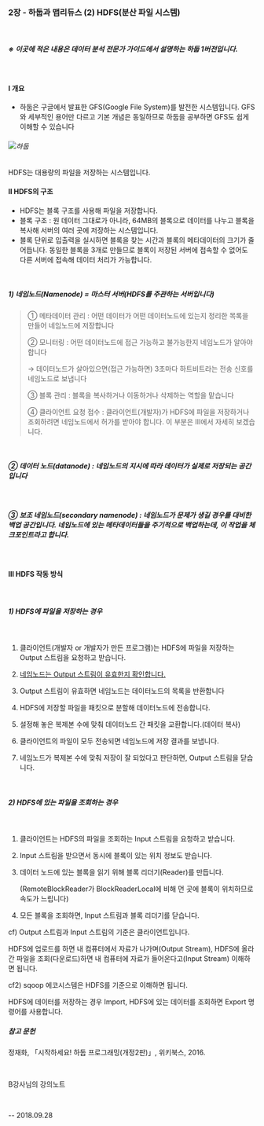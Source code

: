 ### 2장 - 하둡과 맵리듀스 (2) HDFS(분산 파일 시스템)

​     

##### ※ 이곳에 적은 내용은 데이터 분석 전문가 가이드에서 설명하는 하둡 1버전입니다.

​     

#### Ⅰ  개요

- 하둡은 구글에서 발표한 GFS(Google File System)를 발전한 시스템입니다. GFS와 세부적인 용어만 다르고 기본 개념은 동일하므로 하둡을 공부하면 GFS도 쉽게 이해할 수 있습니다



###### ![하둡](C:\Users\ash92\Desktop\data\hadoop.png)

  HDFS는 대용량의 파일을 저장하는 시스템입니다.





#### Ⅱ  HDFS의 구조



- HDFS는 블록 구조를 사용해 파일을 저장합니다. 
- 블록 구조 : 원 데이터 그대로가 아니라, 64MB의 블록으로 데이터를 나누고 블록을 복사해 서버의 여러 곳에 저장하는 시스템입니다. 
- 블록 단위로 입출력을 실시하면 블록을 찾는 시간과 블록의 메타데이터의 크기가 줄어듭니다. 동일한 블록을 3개로 만들므로 블록이 저장된 서버에 접속할 수 없어도 다른 서버에 접속해 데이터 처리가 가능합니다. 

​    

##### 1) 네임노드(Namenode) = 마스터 서버(HDFS를 주관하는 서버입니다)

> ① 메타데이터 관리 : 어떤 데이터가 어떤 데이터노드에 있는지 정리한 목록을 만들어 네임노드에 저장합니다
>
> ② 모니터링 : 어떤 데이터노드에 접근 가능하고 불가능한지 네임노드가 알아야 합니다 
>
> →  데이터노드가 살아있으면(접근 가능하면) 3초마다 하트비트라는 전송 신호를 네임노드로 보냅니다
>
> ③ 블록 관리 : 블록을 복사하거나 이동하거나 삭제하는 역할을 맡습니다
>
> ④ 클라이언트 요청 접수 : 클라이언트(개발자)가 HDFS에 파일을 저장하거나 조회하려면 네임노드에서 허가를 받아야 합니다. 이 부분은 Ⅲ에서 자세히 보겠습니다.

​     

##### ② 데이터 노드(datanode) : 네임노드의 지시에 따라 데이터가 실제로 저장되는 공간입니다

​     

##### ③ 보조 네임노드(secondary namenode) : 네임노드가 문제가 생길 경우를 대비한 백업 공간입니다. 네임노드에 있는 메타데이터들을 주기적으로 백업하는데, 이 작업을 체크포인트라고 합니다.

​     



#### Ⅲ HDFS 작동 방식

​     

##### 1) HDFS에 파일을 저장하는 경우

​     

1. 클라이언트(개발자 or 개발자가 만든 프로그램)는 HDFS에 파일을 저장하는 Output 스트림을 요청하고 받습니다.

2. <u>네임노드는 Output 스트림이 유효한지 확인합니다.</u>

3. Output 스트림이 유효하면 네임노드는 데이터노드의 목록을 반환합니다

4. HDFS에 저장할 파일을 패킷으로 분할해 데이터노드에 전송합니다.

5. 설정해 놓은 복제본 수에 맞춰 데이터노드 간 패킷을 교환합니다.(데이터 복사)

6. 클라이언트의 파일이 모두 전송되면 네임노드에 저장 결과를 보냅니다.

7. 네임노드가 복제본 수에 맞춰 저장이 잘 되었다고 판단하면, Output 스트림을 닫습니다.

   ​     

##### 2) HDFS에 있는 파일을 조회하는 경우

​     

1. 클라이언트는 HDFS의 파일을 조회하는 Input 스트림을 요청하고 받습니다.

2. Input 스트림을 받으면서 동시에 블록이 있는 위치 정보도 받습니다.

3. 데이터 노드에 있는 블록을 읽기 위해 블록 리더기(Reader)를 만듭니다.

   (RemoteBlockReader가 BlockReaderLocal에 비해 먼 곳에 블록이 위치하므로 속도가 느립니다)

4. 모든 블록을 조회하면, Input 스트림과 블록 리더기를 닫습니다.


cf) Output 스트림과 Input 스트림의 기준은 클라이언트입니다.

HDFS에 업로드를 하면 내 컴퓨터에서 자료가 나가며(Output Stream), HDFS에 올라간 파일을 조회(다운로드)하면 내 컴퓨터에 자료가 들어온다고(Input Stream) 이해하면 됩니다.



cf2) sqoop 에코시스템은 HDFS를 기준으로 이해하면 됩니다.

HDFS에 데이터를 저장하는 경우 Import, HDFS에 있는 데이터를 조회하면 Export 명령어를 사용합니다.





##### 참고 문헌

정재화, 「시작하세요! 하둡 프로그래밍(개정2판)」, 위키북스, 2016.

​     

B강사님의 강의노트

​     



-- 2018.09.28